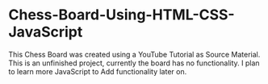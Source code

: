 # Chess-Board-Using-HTML-CSS-JavaScript
This Chess Board was created using a YouTube Tutorial as Source Material. This is an unfinished project, currently the board has no functionality. I plan to learn more JavaScript to Add functionality later on.
